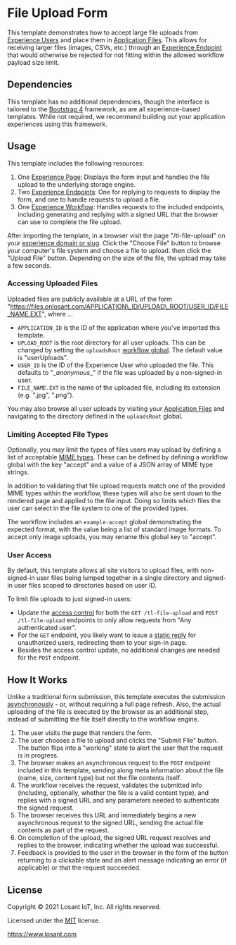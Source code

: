 # File Upload Form

This template demonstrates how to accept large file uploads from [Experience Users](https://docs.losant.com/experiences/users/) and place them in [Application Files](https://docs.losant.com/applications/files/). This allows for receiving larger files (images, CSVs, etc.) through an [Experience Endpoint](https://docs.losant.com/experiences/endpoints/) that would otherwise be rejected for not fitting within the allowed workflow payload size limit.

## Dependencies

This template has no additional dependencies, though the interface is tailored to the [Bootstrap 4](https://getbootstrap.com/docs/4.5/getting-started/introduction/) framework, as are all experience-based templates. While not required, we recommend building out your application experiences using this framework.

## Usage

This template includes the following resources:

1. One [Experience Page](https://docs.losant.com/experiences/views/#pages): Displays the form input and handles the file upload to the underlying storage engine.
2. Two [Experience Endpoints](https://docs.losant.com/experiences/endpoints/): One for replying to requests to display the form, and one to handle requests to upload a file.
3. One [Experience Workflow](https://docs.losant.com/workflows/experience-workflows/): Handles requests to the included endpoints, including generating and replying with a signed URL that the browser can use to complete the file upload.

After importing the template, in a browser visit the page "/tl-file-upload" on your [experience domain or slug](https://docs.losant.com/experiences/domains/). Click the "Choose File" button to browse your computer's file system and choose a file to upload. then click the "Upload File" button. Depending on the size of the file, the upload may take a few seconds.

### Accessing Uploaded Files

Uploaded files are publicly available at a URL of the form "https://files.onlosant.com/APPLICATION\_ID/UPLOAD\_ROOT/USER_ID/FILE_NAME.EXT", where ...

- `APPLICATION_ID` is the ID of the application where you've imported this template.
- `UPLOAD_ROOT` is the root directory for all user uploads. This can be changed by setting the `uploadsRoot` [workflow global](https://docs.losant.com/workflows/overview/#workflow-globals). The default value is "userUploads".
- `USER_ID` is the ID of the Experience User who uploaded the file. This defaults to "\__anonymous__" if the file was uploaded by a non-signed-in user.
- `FILE_NAME.EXT` is the name of the uploaded file, including its extension (e.g. ".jpg", ".png").

You may also browse all user uploads by visiting your [Application Files](https://docs.losant.com/applications/files/) and navigating to the directory defined in the `uploadsRoot` global.

### Limiting Accepted File Types

Optionally, you may limit the types of files users may upload by defining a list of acceptable [MIME types](https://developer.mozilla.org/en-US/docs/Web/HTTP/Basics_of_HTTP/MIME_types). These can be defined by defining a workflow global with the key "accept" and a value of a JSON array of MIME type strings.

In addition to validating that file upload requests match one of the provided MIME types within the workflow, these types will also be sent down to the rendered page and applied to the file input. Doing so limits which files the user can select in the file system to one of the provided types.

The workflow includes an `example-accept` global demonstrating the expected format, with the value being a list of standard image formats. To accept only image uploads, you may rename this global key to "accept".

### User Access

By default, this template allows all site visitors to upload files, with non-signed-in user files being lumped together in a single directory and signed-in user files scoped to directories based on user ID.

To limit file uploads to just signed-in users:

- Update the [access control](https://docs.losant.com/experiences/endpoints/#access-control) for both the  `GET /tl-file-upload` and `POST /tl-file-upload` endpoints to only allow requests from "Any authenticated user".
- For the `GET` endpoint, you likely want to issue a [static reply](https://docs.losant.com/experiences/endpoints/#reply-types) for unauthorized users, redirecting them to your sign-in page.
- Besides the access control update, no additional changes are needed for the `POST` endpoint.

## How It Works

Unlike a traditional form submission, this template executes the submission [asynchronously](https://developer.mozilla.org/en-US/docs/Learn/JavaScript/Asynchronous/Concepts) - or, without requiring a full page refresh. Also, the actual uploading of the file is executed by the browser as an additional step, instead of submitting the file itself directly to the workflow engine.

1. The user visits the page that renders the form.
2. The user chooses a file to upload and clicks the "Submit File" button. The button flips into a "working" state to alert the user that the request is in progress.
3. The browser makes an asynchronous request to the `POST` endpoint included in this template, sending along meta information about the file (name, size, content type) but not the file contents itself.
4. The workflow receives the request, validates the submitted info (including, optionally, whether the file is a valid content type), and replies with a signed URL and any parameters needed to authenticate the signed request.
5. The browser receives this URL and immediately begins a new asynchronous request to the signed URL, sending the actual file contents as part of the request.
6. On completion of the upload, the signed URL request resolves and replies to the browser, indicating whether the upload was successful.
7. Feedback is provided to the user in the browser in the form of the button returning to a clickable state and an alert message indicating an error (if applicable) or that the request succeeded.

## License

Copyright &copy; 2021 Losant IoT, Inc. All rights reserved.

Licensed under the [MIT](https://github.com/Losant/losant-templates/blob/master/LICENSE.txt) license.

https://www.losant.com